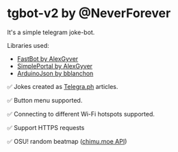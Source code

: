 # tgbot-v2 by @NeverForever

It's a simple telegram joke-bot.

Libraries used:
 - [FastBot by AlexGyver](https://github.com/GyverLibs/FastBot) 
 - [SimplePortal by AlexGyver](https://github.com/GyverLibs/SimplePortal)
 - [ArduinoJson by bblanchon](https://github.com/bblanchon/ArduinoJson)

✅ Jokes created as [Telegra.ph](https://telegra.ph/) articles.

✅ Button menu supported.

✅ Connecting to different Wi-Fi hotspots supported.

✅ Support HTTPS requests

✅ OSU! random beatmap ([chimu.moe API](https://chimu.moe/docs))

